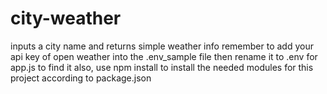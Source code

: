# city-weather
inputs a city name and returns simple weather info
remember to add your api key of open weather into the .env_sample file
then rename it to .env for app.js to find it 
also, use npm install to install the needed modules for this project according to package.json
